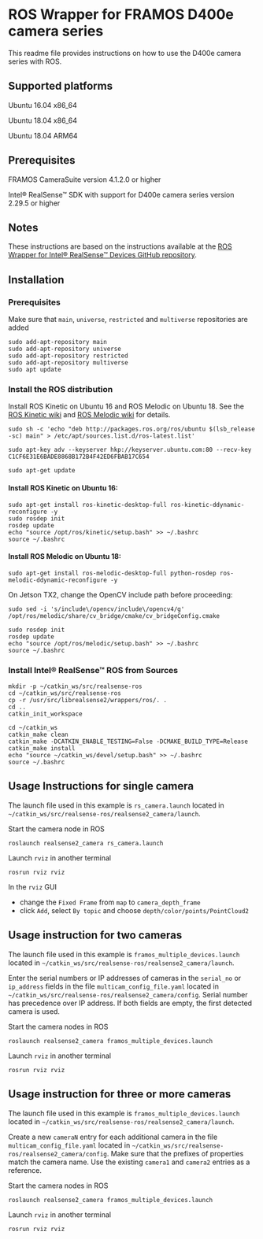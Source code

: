 # ROS Wrapper for FRAMOS D400e camera series

This readme file provides instructions on how to use the D400e camera series with ROS.

## Supported platforms

Ubuntu 16.04 x86_64

Ubuntu 18.04 x86_64

Ubuntu 18.04 ARM64

## Prerequisites

FRAMOS CameraSuite version 4.1.2.0 or higher

Intel® RealSense™ SDK with support for D400e camera series version 2.29.5 or higher

## Notes

These instructions are based on the instructions available at the [ROS Wrapper for Intel® RealSense™ Devices GitHub repository](https://github.com/IntelRealSense/realsense-ros).

## Installation

### Prerequisites

Make sure that `main`, `universe`, `restricted` and `multiverse` repositories are added

```
sudo add-apt-repository main
sudo add-apt-repository universe
sudo add-apt-repository restricted
sudo add-apt-repository multiverse
sudo apt update
```

### Install the ROS distribution

Install ROS Kinetic on Ubuntu 16 and ROS Melodic on Ubuntu 18. See the [ROS Kinetic wiki](http://wiki.ros.org/kinetic/Installation/Ubuntu) and [ROS Melodic wiki](http://wiki.ros.org/melodic/Installation/Ubuntu) for details.

```
sudo sh -c 'echo "deb http://packages.ros.org/ros/ubuntu $(lsb_release -sc) main" > /etc/apt/sources.list.d/ros-latest.list'
```
```
sudo apt-key adv --keyserver hkp://keyserver.ubuntu.com:80 --recv-key C1CF6E31E6BADE8868B172B4F42ED6FBAB17C654
```
```
sudo apt-get update
```
#### Install ROS Kinetic on Ubuntu 16:
```
sudo apt-get install ros-kinetic-desktop-full ros-kinetic-ddynamic-reconfigure -y
sudo rosdep init
rosdep update
echo "source /opt/ros/kinetic/setup.bash" >> ~/.bashrc
source ~/.bashrc
```
#### Install ROS Melodic on Ubuntu 18:
```
sudo apt-get install ros-melodic-desktop-full python-rosdep ros-melodic-ddynamic-reconfigure -y
```
On Jetson TX2, change the OpenCV include path before proceeding:
```
sudo sed -i 's/include\/opencv/include\/opencv4/g' /opt/ros/melodic/share/cv_bridge/cmake/cv_bridgeConfig.cmake
```
```
sudo rosdep init
rosdep update
echo "source /opt/ros/melodic/setup.bash" >> ~/.bashrc
source ~/.bashrc
```

### Install Intel® RealSense™ ROS from Sources

```
mkdir -p ~/catkin_ws/src/realsense-ros
cd ~/catkin_ws/src/realsense-ros
cp -r /usr/src/librealsense2/wrappers/ros/. .
cd ..
catkin_init_workspace
```

```
cd ~/catkin_ws
catkin_make clean
catkin_make -DCATKIN_ENABLE_TESTING=False -DCMAKE_BUILD_TYPE=Release
catkin_make install
echo "source ~/catkin_ws/devel/setup.bash" >> ~/.bashrc
source ~/.bashrc
```

## Usage Instructions for single camera

The launch file used in this example is `rs_camera.launch` located in `~/catkin_ws/src/realsense-ros/realsense2_camera/launch`.

Start the camera node in ROS

```
roslaunch realsense2_camera rs_camera.launch
```

Launch `rviz` in another terminal

```
rosrun rviz rviz
```

In the `rviz` GUI 
- change the `Fixed Frame` from `map` to `camera_depth_frame`
- click `Add`, select `By topic` and choose `depth/color/points/PointCloud2`

## Usage instruction for two cameras

The launch file used in this example is `framos_multiple_devices.launch` located in `~/catkin_ws/src/realsense-ros/realsense2_camera/launch`.

Enter the serial numbers or IP addresses of cameras in the `serial_no` or `ip_address` fields in the file `multicam_config_file.yaml` located in `~/catkin_ws/src/realsense-ros/realsense2_camera/config`. Serial number has precedence over IP address. If both fields are empty, the first detected camera is used.

Start the camera nodes in ROS

```
roslaunch realsense2_camera framos_multiple_devices.launch
```

Launch `rviz` in another terminal

```
rosrun rviz rviz
```

## Usage instruction for three or more cameras

The launch file used in this example is `framos_multiple_devices.launch` located in `~/catkin_ws/src/realsense-ros/realsense2_camera/launch`.

Create a new `cameraN` entry for each additional camera in the file `multicam_config_file.yaml` located in `~/catkin_ws/src/realsense-ros/realsense2_camera/config`. Make sure that the prefixes of properties match the camera name. Use the existing `camera1` and `camera2` entries as a reference.

Start the camera nodes in ROS

```
roslaunch realsense2_camera framos_multiple_devices.launch
```

Launch `rviz` in another terminal

```
rosrun rviz rviz
```
